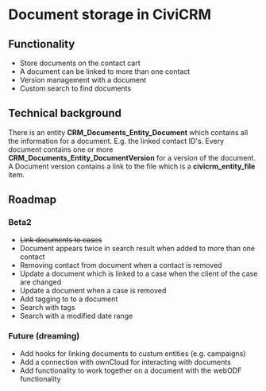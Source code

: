 # Document storage in CiviCRM

## Functionality

* Store documents on the contact cart
* A document can be linked to more than one contact
* Version management with a document
* Custom search to find documents

## Technical background

There is an entity **CRM_Documents_Entity_Document** which contains 
all the information for a document. E.g. the linked contact ID's. 
Every document contains one or more **CRM_Documents_Entity_DocumentVersion** 
for a version of the document. A Document version contains a link to the file
which is a **civicrm_entity_file** item.

## Roadmap

### Beta2

* ~~Link documents to cases~~
* Document appears twice in search result when added to more than one contact
* Removing contact from document when a contact is removed
* Update a document which is linked to a case when the client of the case are changed
* Update a document when a case is removed
* Add tagging to to a document
* Search with tags
* Search with a modified date range


### Future (dreaming)

* Add hooks for linking documents to custum entities (e.g. campaigns)
* Add a connection with ownCloud for interacting with documents
* Add functionality to work together on a document with the webODF functionality





